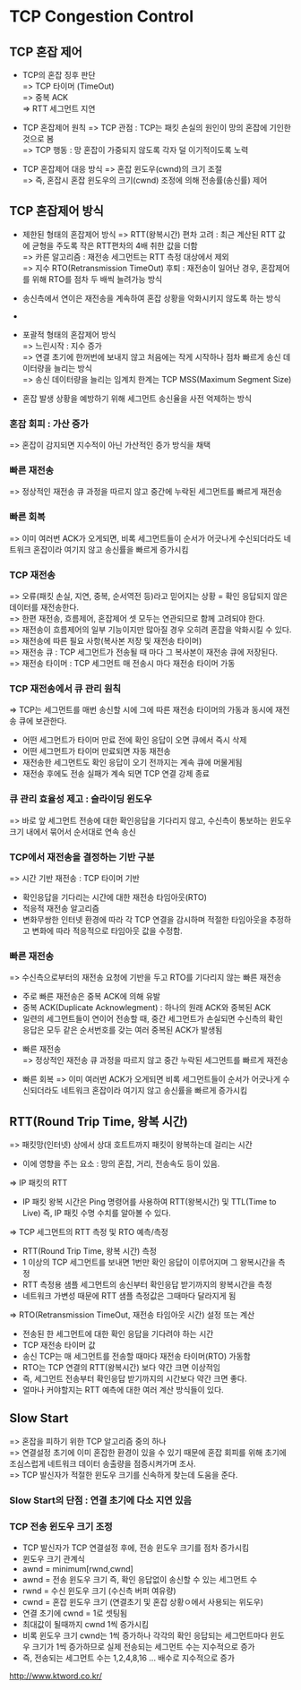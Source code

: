 # TCP Congestion Control

## TCP 혼잡 제어
* TCP의 혼잡 징후 판단   
=> TCP 타이머 (TimeOut)    
=> 중복 ACK   
=> RTT 세그먼트 지연   

* TCP 혼잡제어 원칙
=> TCP 관점 : TCP는 패킷 손실의 원인이 망의 혼잡에 기인한 것으로 봄   
=> TCP 행동 : 망 혼잡이 가중되지 않도록 각자 덜 이기적이도록 노력   

* TCP 혼잡제어 대응 방식
=> 혼잡 윈도우(cwnd)의 크기 조절   
=> 즉, 혼잡시 혼잡 윈도우의 크기(cwnd) 조정에 의해 전송률(송신률) 제어   

## TCP 혼잡제어 방식
* 제한된 형태의 혼잡제어 방식
=> RTT(왕복시간) 편차 고려 : 최근 계산된 RTT 값에 균형을 주도록 작은 RTT편차의 4배 취한 값을 더함   
=> 카른 알고리즘 : 재전송 세그먼트는 RTT 측정 대상에서 제외   
=> 지수 RTO(Retransmission TimeOut) 후퇴 : 재전송이 일어난 경우, 혼잡제어를 위해 RTO를 점차 두 배씩 늘려가능 방식   

* 송신측에서 연이은 재전송을 계속하여 혼잡 상황을 악화시키지 않도록 하는 방식
*    
* 포괄적 형태의 혼잡제어 방식   
=> 느린시작 : 지수 증가   
=> 연결 초기에 한꺼번에 보내지 않고 처음에는 작게 시작하나 점차 빠르게 송신 데이터량을 늘리는 방식   
=> 송신 데이터량을 늘리는 임계치 한계는 TCP MSS(Maximum Segment Size)   
* 혼잡 발생 상황을 예방하기 위해 세그먼트 송신율을 사전 억제하는 방식
 
### 혼잡 회피 : 가산 증가
=> 혼잡이 감지되면 지수적이 아닌 가산적인 증가 방식을 채택   

### 빠른 재전송
=> 정상적인 재전송 큐 과정을 따르지 않고 중간에 누락된 세그먼트를 빠르게 재전송   

### 빠른 회복
=> 이미 여러번 ACK가 오게되면, 비록 세그먼트들이 순서가 어긋나게 수신되더라도 네트워크 혼잡이라 여기지 않고 송신률을 빠르게 증가시킴


### TCP 재전송
=> 오류(패킷 손실, 지연, 중복, 순서역전 등)라고 믿어지는 상황 = 확인 응답되지 않은 데이터를 재전송한다.   
=> 한편 재전송, 흐름제어, 혼잡제어 셋 모두는 연관되므로 함께 고려되야 한다.   
=> 재전송이 흐름제어의 일부 기능이지만 많아질 경우 오히려 혼잡을 악화시킬 수 있다.   
=> 재전송에 따른 필요 사항(복사본 저장 및 재전송 타이머)   
=> 재전송 큐 : TCP 세그먼트가 전송될 때 마다 그 복사본이 재전송 큐에 저장된다.   
=> 재전송 타이머 : TCP 세그먼트 매 전송시 마다 재전송 타이머 가동   

### TCP 재전송에서 큐 관리 원칙
=> TCP는 세그먼트를 매번 송신할 시에 그에 따른 재전송 타이머의 가동과 동시에 재전송 큐에 보관한다.   
- 어떤 세그먼트가 타이머 만료 전에 확인 응답이 오면 큐에서 즉시 삭제   
- 어떤 세그먼트가 타이머 만료되면 자동 재전송   
- 재전송한 세그먼트도 확인 응답이 오기 전까지는 계속 큐에 머물게됨   
- 재전송 후에도 전송 실패가 계속 되면 TCP 연결 강제 종료   

### 큐 관리 효율성 제고 : 슬라이딩 윈도우
=> 바로 앞 세그먼트 전송에 대한 확인응답을 기다리지 않고, 수신측이 통보하는 윈도우 크기 내에서 묶어서 순서대로 연속 송신   

### TCP에서 재전송을 결정하는 기반 구분
=> 시간 기반 재전송 : TCP 타이머 기반   
- 확인응답을 기다리는 시간에 대한 재전송 타임아웃(RTO)   
- 적응적 재전송 알고리즘   
- 변화무쌍한 인터넷 환경에 따라 각 TCP 연결을 감시하며 적절한 타임아웃을 추정하고 변화에 따라 적응적으로 타임아웃 값을 수정함.   

### 빠른 재전송
=> 수신측으로부터의 재전송 요청에 기반을 두고 RTO를 기다리지 않는 빠른 재전송   
- 주로 빠른 재전송은 중복 ACK에 의해 유발   
- 중복 ACK(Duplicate Acknowlegment) :  하나의 원래 ACK와 중복된 ACK   
- 일련의 세그먼트들이 연이어 전송할 때, 중간 세그먼트가 손실되면 수신측의 확인 응답은 모두 같은 순서번호를 갖는 여러 중복된 ACK가 발생됨   

* 빠른 재전송   
=> 정상적인 재전송 큐 과정을 따르지 않고 중간 누락된 세그먼트를 빠르게 재전송   

* 빠른 회복
=> 이미 여러번 ACK가 오게되면 비록 세그먼트들이 순서가 어긋나게 수신되더라도 네트워크 혼잡이라 여기지 않고 송신률을 빠르게 증가시킴   


## RTT(Round Trip Time, 왕복 시간)
=> 패킷망(인터넷) 상에서 상대 호트트까지 패킷이 왕복하는데 걸리는 시간   
- 이에 영향을 주는 요소 : 망의 혼잡, 거리, 전송속도 등이 있음.   

=> IP 패킷의 RTT   
- IP 패킷 왕복 시간은 Ping 명령어를 사용하여 RTT(왕복시간) 및 TTL(Time to Live) 즉, IP 패킷 수명 수치를 알아볼 수 있다.   

=> TCP 세그먼트의 RTT 측정 및 RTO 예측/측정   
- RTT(Round Trip Time, 왕복 시간) 측정   
- 1 이상의 TCP 세그먼트를 보내면 1번만 확인 응답이 이루어지며 그 왕복시간을 측정   
- RTT 측정용 샘플 세그먼트의 송신부터 확인응답 받기까지의 왕복시간을 측정   
- 네트워크 가변성 때문에 RTT 샘플 측정값은 그때마다 달라지게 됨   

=> RTO(Retransmission TimeOut, 재전송 타임아웃 시간) 설정 또는 계산   
- 전송된 한 세그먼트에 대한 확인 응답을 기다려야 하는 시간
- TCP 재전송 타이머 값
- 송신 TCP는 매 세그먼트를 전송할 때마다 재전송 타이머(RTO) 가동함   
- RTO는 TCP 연결의 RTT(왕복시간) 보다 약간 크면 이상적임   
- 즉, 세그먼트 전송부터 확인응답 받기까지의 시간보다 약간 크면 좋다.   
- 얼마나 커야할지는 RTT 예측에 대한 여러 계산 방식들이 있다.


## Slow Start
=> 혼잡을 피하기 위한 TCP 알고리즘 중의 하나   
=> 연결설정 초기에 이미 혼잡한 환경이 있을 수 있기 때문에 혼잡 회피를 위해 초기에 조심스럽게 네트워크 데이터 송출량을 점증시켜가며 조사.   
=> TCP 발신자가 적절한 윈도우 크기를 신속하게 찾는데 도움을 준다.   

### Slow Start의 단점 : 연결 초기에 다소 지연 있음
### TCP 전송 윈도우 크기 조정
- TCP 발신자가 TCP 연결설정 후에, 전송 윈도우 크기를 점차 증가시킴   
- 윈도우 크기 관계식   
- awnd = minimum[rwnd,cwnd]   
- awnd = 전송 윈도우 크기 즉, 확인 응답없이 송신할 수 있는 세그먼트 수    
- rwnd = 수신 윈도우 크기 (수신측 버퍼 여유량)   
- cwnd = 혼잡 윈도우 크기 (연결초기 및 혼잡 상황ㅇ에서 사용되는 위도우)   
- 연결 초기에 cwnd = 1로 셋팅됨   
- 최대값이 될때까지 cwnd 1씩 증가시킴   
- 비록 윈도우 크기 cwnd는 1씩 증가하나 각각의 확인 응답되는 세그먼트마다 윈도우 크기가 1씩 증가하므로 실제 전송되는 세그먼트 수는 지수적으로 증가   
- 즉, 전송되는 세그먼트 수는 1,2,4,8,16 ... 배수로 지수적으로 증가


http://www.ktword.co.kr/
  
